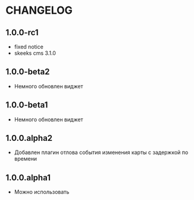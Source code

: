 CHANGELOG
==============

1.0.0-rc1
-----------------
 * fixed notice
 * skeeks cms 3.1.0

1.0.0-beta2
-----------------
 * Немного обновлен виджет

1.0.0-beta1
-----------------
 * Немного обновлен виджет

1.0.0.alpha2
-----------------
 * Добавлен плагин отлова события изменения карты с задержкой по времени

1.0.0.alpha1
-----------------
 * Можно использовать

